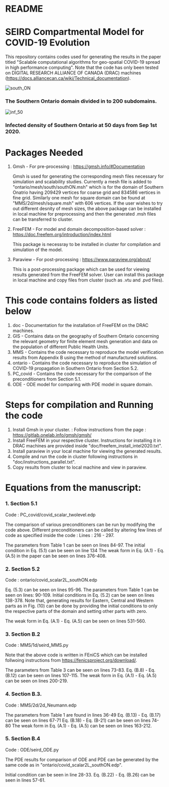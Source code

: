# README #

# SEIRD Compartmental Model for COVID-19 Evolution

This repository contains codes used for generating the results in the paper titled "Scalable computational algorithms for geo-spatial COVID-19 spread in high performance computing".
Note that the code has only been tested on DIGITAL RESEARCH ALLIANCE OF CANADA (DRAC) machines  (https://docs.alliancecan.ca/wiki/Technical_documentation).

![south_ON](https://user-images.githubusercontent.com/121322281/209414633-39038460-9c30-49f7-b6ef-e7183f71a912.jpeg)
### The Southern Ontario domain divided in to 200 subdomains.

![inf_50](https://user-images.githubusercontent.com/121322281/209414526-61b6cdd4-d1a6-4135-be34-31f4157b5890.png)
### Infected density of Southern Ontario at 50 days from Sep 1st 2020.

# Packages Needed

1. Gmsh - For pre-processing :  https://gmsh.info/#Documentation 
	
	Gmsh is used for generating the corresponding mesh files necessary for simulation and scalability studies. Currently a mesh file is added to "ontario/mesh/south/southON.msh" which is for the domain of Southern Onatrio having 
	209429 vertices for coarse grid and 834586 vertices in fine grid. Similarly one mesh for square domain can be found at "MMS/2d/mesh/square.msh" with 606 vertices. If the user wishes to try out different desnity of mesh sizes, 
	the above package can be installed in local machine for preprocessing and then the generated .msh files can be transferred to cluster. 		

2. FreeFEM - For model and domain decomposition-based solver : https://doc.freefem.org/introduction/index.html

	This package is necessray to be installed in cluster for compilation and simulation of the model.
	
3. Paraview - For post-processing :  https://www.paraview.org/about/

	This is a post-processing package which can be used for viewing results generated from the FreeFEM solver. User can install this package in local machine and copy files from cluster (such as .vtu and .pvd files).

# This code contains folders as listed below

1. doc - Documentation for the installation of FreeFEM on the DRAC machines.
2. GIS - Contains data on the geography of Southern Ontario concerning the relevant geometry for finite element mesh generation and data on the population of different Public Health Units.
3. MMS - Contains the code necessary to reproduce the model verification results from Appendix B using the method of manufactured solutions.
4. ontario - Contains the code necessary to reproduce the simulation of COVID-19 propagation in Southern Ontario from Section 5.2.
5. PC_covid - Contains the code necessary for the comparison of the preconditioners from Section 5.1.
6. ODE - ODE model for comparing with PDE model in square domain.


# Steps for compilation and Running the code

1. Install Gmsh in your cluster. : Follow instructions from the page : https://gitlab.onelab.info/gmsh/gmsh/
2. Install FreeFEM in your respective cluster. Instructions for installing it in DRAC machines are provided inside "doc/freefem_install_intel2020.txt".
3. Install paraview in your local machine for viewing the generated results.
4. Compile and run the code in cluster following instructions in "doc/instructions_parallel.txt". 
5. Copy results from cluster to local machine and view in paraview.


# Equations from the manuscript:

### 1. Section 5.1

Code : PC_covid/covid_scalar_twolevel.edp 

The comparison of various preconditioners can be run by modifying the code above. 
Different preconditioners can be called by altering few lines of code as specified inside the code : Lines : 216 - 297.

The parameters from Table 1 can be seen on lines 84-97.
The initial condition in Eq. (5.1) can be seen on line 134
The weak form in Eq. (A.1) - Eq. (A.5) in the paper can be seen on lines 376-408.


### 2. Section 5.2

Code : ontario/covid_scalar2L_southON.edp

Eq. (5.3) can be seen on lines 95-96.
The parameters from Table 1 can be seen on lines: 90-109.
Initial conditions in Eq. (5.2) can be seen on lines 138-378. Note that, generating results for Eastern, Central and Western parts as in Fig. (10) can be done by providing the 
initial conditions to only the respective parts of the domain and setting other parts with zero.

The weak form in Eq. (A.1) - Eq. (A.5) can be seen on lines 531-560.


### 3. Section B.2 

Code : MMS/1d/seird_MMS.py


Note that the above code is written in FEniCS which can be installed follwoing instructions from https://fenicsproject.org/download/.

The parameters from Table 3 can be seen on lines 73-83.
Eq. (B.8) - Eq. (B.12) can be seen on lines 107-115.
The weak form in Eq. (A.1) - Eq. (A.5) can be seen on lines 200-219.

### 4. Section B.3.

Code : MMS/2d/2d_Neumann.edp

The parameters from Table 1 are found in lines 36-49
Eq. (B.13) - Eq. (B.17) can be seen on lines 67-71
Eq. (B.18) - Eq. (B-21) can be seen on lines 74-80
The weak form in Eq. (A.1) - Eq. (A.5) can be seen on lines 163-212.

### 5. Section B.4 

Code : ODE/seird_ODE.py


The PDE results for comparison of ODE and PDE can be generated by the same code as in "ontario/covid_scalar2L_southON.edp". 

Initial condition can be seen in line 28-33.
Eq. (B.22) - Eq. (B.26) can be seen in lines 57-61.







